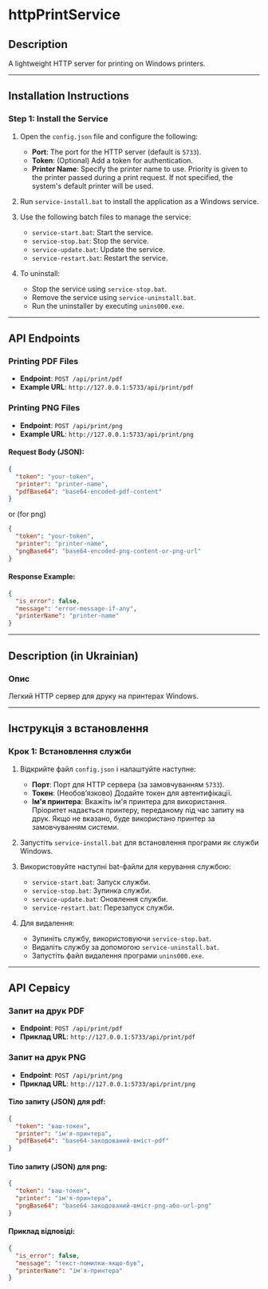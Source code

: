# httpPrintService

## Description
A lightweight HTTP server for printing on Windows printers.

---

## Installation Instructions

### Step 1: Install the Service
1. Open the `config.json` file and configure the following:
   - **Port**: The port for the HTTP server (default is `5733`).
   - **Token**: (Optional) Add a token for authentication.
   - **Printer Name**: Specify the printer name to use. Priority is given to the printer passed during a print request. If not specified, the system's default printer will be used.

2. Run `service-install.bat` to install the application as a Windows service.

3. Use the following batch files to manage the service:
   - `service-start.bat`: Start the service.
   - `service-stop.bat`: Stop the service.
   - `service-update.bat`: Update the service.
   - `service-restart.bat`: Restart the service.

4. To uninstall:
   - Stop the service using `service-stop.bat`.
   - Remove the service using `service-uninstall.bat`.
   - Run the uninstaller by executing `unins000.exe`.

---

## API Endpoints

### Printing PDF Files
- **Endpoint**: `POST /api/print/pdf`
- **Example URL**: `http://127.0.0.1:5733/api/print/pdf`

### Printing PNG Files
- **Endpoint**: `POST /api/print/png`
- **Example URL**: `http://127.0.0.1:5733/api/print/png`

#### Request Body (JSON):
```json
{
  "token": "your-token",
  "printer": "printer-name",
  "pdfBase64": "base64-encoded-pdf-content"
}
```

or (for png) 

```json
{
  "token": "your-token",
  "printer": "printer-name",
  "pngBase64": "base64-encoded-png-content-or-png-url"
}
```

#### Response Example:
```json
{
  "is_error": false,
  "message": "error-message-if-any",
  "printerName": "printer-name"
}
```

---

## Description (in Ukrainian)

### Опис
Легкий HTTP сервер для друку на принтерах Windows.

---

## Інструкція з встановлення

### Крок 1: Встановлення служби
1. Відкрийте файл `config.json` і налаштуйте наступне:
   - **Порт**: Порт для HTTP сервера (за замовчуванням `5733`).
   - **Токен**: (Необов’язково) Додайте токен для автентифікації.
   - **Ім'я принтера**: Вкажіть ім'я принтера для використання. Пріоритет надається принтеру, переданому під час запиту на друк. Якщо не вказано, буде використано принтер за замовчуванням системи.

2. Запустіть `service-install.bat` для встановлення програми як служби Windows.

3. Використовуйте наступні bat-файли для керування службою:
   - `service-start.bat`: Запуск служби.
   - `service-stop.bat`: Зупинка служби.
   - `service-update.bat`: Оновлення служби.
   - `service-restart.bat`: Перезапуск служби.

4. Для видалення:
   - Зупиніть службу, використовуючи `service-stop.bat`.
   - Видаліть службу за допомогою `service-uninstall.bat`.
   - Запустіть файл видалення програми `unins000.exe`.

---

## API Сервісу

### Запит на друк PDF
- **Endpoint**: `POST /api/print/pdf`
- **Приклад URL**: `http://127.0.0.1:5733/api/print/pdf`

### Запит на друк PNG
- **Endpoint**: `POST /api/print/png`
- **Приклад URL**: `http://127.0.0.1:5733/api/print/png`

#### Тіло запиту (JSON) для pdf:
```json
{
  "token": "ваш-токен",
  "printer": "ім'я-принтера",
  "pdfBase64": "base64-закодований-вміст-pdf"
}
```

#### Тіло запиту (JSON) для png:
```json
{
  "token": "ваш-токен",
  "printer": "ім'я-принтера",
  "pngBase64": "base64-закодований-вміст-png-або-url-png"
}
```

#### Приклад відповіді:
```json
{
  "is_error": false,
  "message": "текст-помилки-якщо-був",
  "printerName": "ім'я-принтера"
}
```

